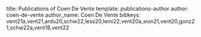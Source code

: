 title: Publications of Coen De Vente
template: publications-author
author: coen-de-vente
author_name: Coen De Vente
bibkeys: vent21a,vent21,ardu20,schw22,less20,lemi22,vent20a,xion21,vent20,gonz21,schw22a,vent18,vent22